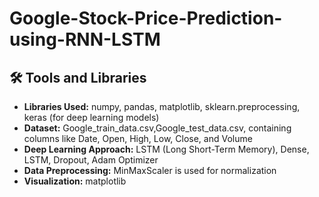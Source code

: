# Google-Stock-Price-Prediction-using-RNN-LSTM
## 🛠️ Tools and Libraries  
- **Libraries Used:** numpy, pandas, matplotlib, sklearn.preprocessing, keras (for deep learning models)
- **Dataset:** Google_train_data.csv,Google_test_data.csv, containing columns like Date, Open, High, Low, Close, and Volume
- **Deep Learning Approach:** LSTM (Long Short-Term Memory), Dense, LSTM, Dropout, Adam Optimizer
- **Data Preprocessing:** MinMaxScaler is used for normalization
- **Visualization:** matplotlib
